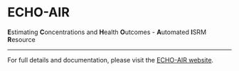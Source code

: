 # ECHO-AIR
**E**stimating **C**oncentrations and **H**ealth **O**utcomes - **A**utomated **I**SRM **R**esource 

----

For full details and documentation, please visit the [ECHO-AIR website](https://echo-air-model.github.io).
